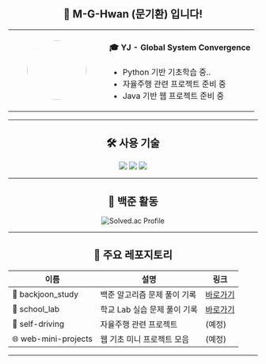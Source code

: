 <div align="center">

## 👋 M-G-Hwan (문기환) 입니다!

<table>
  <tr>
    <td align="center" width="180">
      <sub><img src="https://github.com/M-G-Hwan.png" width="120" style="border-radius:50%"></sub>
    </td>
    <td align="left">
      <h4>🎓 YJ - Global System Convergence</h4>
      <ul>
        <li>Python 기반 기초학습 중..</li>
        <li>자율주행 관련 프로젝트 준비 중</li>
        <li>Java 기반 웹 프로젝트 준비 중</li>
      </ul>
    </td>
  </tr>
</table>

---

## 🛠️ 사용 기술

<p align="center">
  <img src="https://img.shields.io/badge/Python-3776AB?style=for-the-badge&logo=Python&logoColor=white" />
  <img src="https://img.shields.io/badge/Java-007396?style=for-the-badge&logo=OpenJDK&logoColor=white" />
  <img src="https://img.shields.io/badge/MySQL-4479A1?style=for-the-badge&logo=MySQL&logoColor=white" />
</p>

---

## 🧠 백준 활동

![Solved.ac Profile](http://mazassumnida.wtf/api/v2/generate_badge?boj=jack2078)

---

## 📂 주요 레포지토리

| 이름 | 설명 | 링크 |
|------|------|------|
| 🧮 backjoon_study | 백준 알고리즘 문제 풀이 기록 | [바로가기](https://github.com/M-G-Hwan/backjoon_study) |
| 🧮 school_lab | 학교 Lab 실습 문제 풀이 기록 | [바로가기](https://github.com/M-G-Hwan/school_lab) |
| 🚗 self-driving | 자율주행 관련 프로젝트 | (예정) |
| 🌐 web-mini-projects | 웹 기초 미니 프로젝트 모음 | (예정) |

---

</div>
